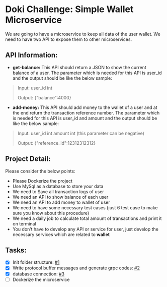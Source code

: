 # **Doki Challenge: Simple Wallet Microservice**
We are going to have a microservice to keep all data of the user wallet. We need to have two
API to expose them to other microservices.
## **API Information:**
- **get-balance:**
This API should return a JSON to show the current balance of a user. The parameter which is
needed for this API is user_id and the output should be like the below sample:
>
> Input: user_id int
> 
> Output: {"balance":4000}
>
- **add-money:**
This API should add money to the wallet of a user and at the end return the transaction reference
number. The parameter which is needed for this API is user_id and amount and the output should
be like the below sample:
>
> Input: user_id int amount int (this parameter can be negative)
> 
> Output: {"reference_id":12312312312}
> 

## **Project Detail:** 

Please consider the below points:

- Please Dockerize the project
- Use MySql as a database to store your data
- We need to Save all transaction logs of user
- We need an API to show balance of each user
- We need an API to add money to wallet of user
- We need to have some necessary test cases (just 6 test case to make sure you know
about this procedure)
- We need a daily job to calculate total amount of transactions and print it on terminal
- You don’t have to develop any API or service for user, just develop the necessary
services which are related to **wallet**

## **Tasks:**

- [x] Init folder structure: [#1](https://github.com/ctirouzh/doki-wallet/commit/65d9ea3824b538ded6329ca234839309cf6bcb8c)
- [x] Write protocol buffer messages and generate grpc codes: [#2](https://github.com/ctirouzh/doki-wallet/commit/9973863ac7454f0665b5787f5fbef56843565036)
- [X] database connection: [#3](https://github.com/ctirouzh/doki-wallet/commit/47f87ff35ef45526c815d35d782be7557f9099d3)
- [ ] Dockerize the microservice